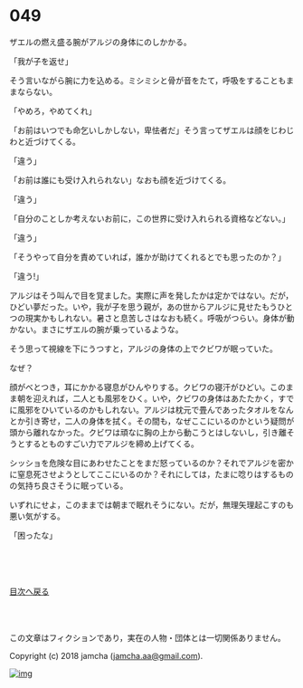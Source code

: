 # 049

ザエルの燃え盛る腕がアルジの身体にのしかかる。  

「我が子を返せ」  

そう言いながら腕に力を込める。ミシミシと骨が音をたて，呼吸をすることもままならない。  

「やめろ，やめてくれ」  

「お前はいつでも命乞いしかしない，卑怯者だ」そう言ってザエルは顔をじわじわと近づけてくる。  

「違う」  

「お前は誰にも受け入れられない」なおも顔を近づけてくる。  

「違う」  

「自分のことしか考えないお前に，この世界に受け入れられる資格などない。」  

「違う」  

「そうやって自分を責めていれば，誰かが助けてくれるとでも思ったのか？」  

「違う!」  

アルジはそう叫んで目を覚ました。実際に声を発したかは定かではない。だが，ひどい夢だった。いや，我が子を思う親が，あの世からアルジに見せたもうひとつの現実かもしれない。暑さと息苦しさはなおも続く。呼吸がつらい。身体が動かない。まさにザエルの腕が乗っているような。  

そう思って視線を下にうつすと，アルジの身体の上でクビワが眠っていた。  

なぜ？  

顔がべとつき，耳にかかる寝息がひんやりする。クビワの寝汗がひどい。このまま朝を迎えれば，二人とも風邪をひく。いや，クビワの身体はあたたかく，すでに風邪をひいているのかもしれない。アルジは枕元で畳んであったタオルをなんとか引き寄せ，二人の身体を拭く。その間も，なぜここにいるのかという疑問が頭から離れなかった。クビワは頑なに胸の上から動こうとはしないし，引き離そうとするとものすごい力でアルジを締め上げてくる。  

シッショを危険な目にあわせたことをまだ怒っているのか？それでアルジを密かに窒息死させようとしてここにいるのか？それにしては，たまに唸りはするものの気持ち良さそうに眠っている。  

いずれにせよ，このままでは朝まで眠れそうにない。だが，無理矢理起こすのも悪い気がする。  

「困ったな」  

<br>  

<br>  
<br>  

[目次へ戻る](https://github.com/jamcha-aa/OblivionReports/blob/master/README.md)  

<br>  
<br>  

この文章はフィクションであり，実在の人物・団体とは一切関係ありません。  

Copyright (c) 2018 jamcha (jamcha.aa@gmail.com).  

[![img](http://i.creativecommons.org/l/by-nc-sa/4.0/88x31.png)](http://creativecommons.org/licenses/by-nc-sa/4.0/deed)